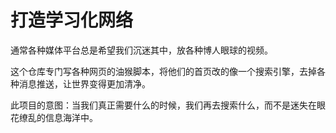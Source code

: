 # 打造学习化网络



通常各种媒体平台总是希望我们沉迷其中，放各种博人眼球的视频。

这个仓库专门写各种网页的油猴脚本，将他们的首页改的像一个搜索引擎，去掉各种消息推送，让世界变得更加清净。

此项目的意图：当我们真正需要什么的时候，我们再去搜索什么，而不是迷失在眼花缭乱的信息海洋中。

